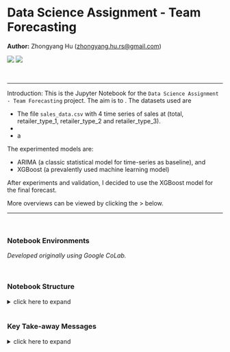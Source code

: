# Data Science Assignment - Team Forecasting

**Author:** Zhongyang Hu (zhongyang.hu.rs@gmail.com)

<p align="left">
    <a href="https://en.wikipedia.org/wiki/Autoregressive_integrated_moving_average" title="ARIMA"><img src="https://img.shields.io/badge/Model-ARIMA-blue"></a>
		<a href="https://en.wikipedia.org/wiki/XGBoost" title="XGBoost"><img src="https://img.shields.io/badge/Model-XGBoost-blue"></a>
</p>

<br>

---

Introduction: This is the Jupyter Notebook for the `Data Science Assignment - Team Forecasting` project. The aim is to . The datasets used are
-  The file `sales_data.csv` with 4 time series of sales at (total, retailer_type_1, retailer_type_2 and retailer_type_3).
-  
- a

The experimented models are:
- ARIMA (a classic statistical model for time-series as baseline), and
- XGBoost (a prevalently used machine learning model)

After experiments and validation, I decided to use the XGBoost model for the final forecast.

More overviews can be viewed by clicking the > below.

---

<br>

### Notebook Environments

_Developed originally using Google CoLab._

<br>

### Notebook Structure

<details><summary>click here to expand </summary>


Part I: Preparation and Data Exploration

- Section 1: Prepare Env and Setups

- Section 2: Basic Overview

- Section 3: Training/Validation/Testing dataset split

- Section 4: Time-series Analysis

Part II: Modelling and Validation

- Section 5: ARIMA as the baseline model

- Section 6: XGBoost model: Experiments

Part III: Forecasting

- Section 7: Model Selection and Final Forecasting

</details>

<br>

### Key Take-away Messages

<details><summary>click here to expand </summary>


Section 7: Model Selection and Final Forecasting

</details>

<br>
